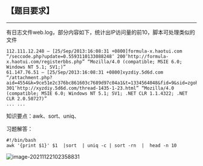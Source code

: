 ## 【题目要求】

------

有日志文件web.log，部分内容如下，统计出IP访问量的前10，脚本可处理类似的文件

```
112.111.12.248 – [25/Sep/2013:16:08:31 +0800]formula-x.haotui.com “/seccode.php?update=0.5593110133088248″ 200″http://formula-x.haotui.com/registerbbs.php” “Mozilla/4.0 (compatible; MSIE 6.0; Windows NT 5.1; SV1;)”
61.147.76.51 – [25/Sep/2013:16:08:31 +0800]xyzdiy.5d6d.com “/attachment.php?aid=4554&k=9ce51e2c376bc861603c7689d97c04a1&t=1334564048&fid=9&sid=zgohwYoLZq2qPW233ZIRsJiUeu22XqE8f49jY9mouRSoE71″ 301″http://xyzdiy.5d6d.com/thread-1435-1-23.html” “Mozilla/4.0 (compatible; MSIE 6.0; Windows NT 5.1; SV1; .NET CLR 1.1.4322; .NET CLR 2.0.50727)”
... ...
```



知识要点：awk、sort、uniq、

习题解答：

```
#!/bin/bash 
awk '{print $1}' $1  |sort  | uniq -c | sort -rn  |  head -n 10
```



![image-20211122102358831](../images/image-20211122102358831.png)